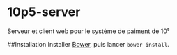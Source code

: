 # 10p5-server
Serveur et client web pour le système de paiment de 10⁵

##Installation
Installer [Bower](http://bower.io/), puis lancer `bower install`.

